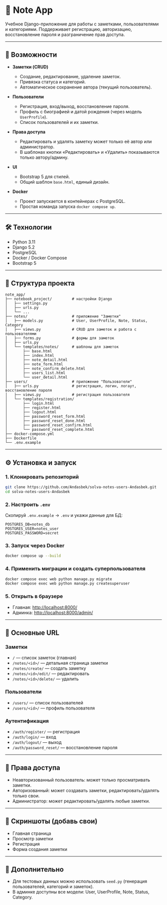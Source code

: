 # 📘 Note App

Учебное Django-приложение для работы с заметками, пользователями и категориями. Поддерживает регистрацию, авторизацию, восстановление пароля и разграничение прав доступа.

---

## 🚀 Возможности

* **Заметки (CRUD)**

  * Создание, редактирование, удаление заметок.
  * Привязка статуса и категорий.
  * Автоматическое сохранение автора (текущий пользователь).

* **Пользователи**

  * Регистрация, вход/выход, восстановление пароля.
  * Профиль с биографией и датой рождения (через модель `UserProfile`).
  * Список пользователей и их заметки.

* **Права доступа**

  * Редактировать и удалять заметку может только её автор или администратор.
  * В шаблонах кнопки «Редактировать» и «Удалить» показываются только автору/админу.

* **UI**

  * Bootstrap 5 для стилей.
  * Общий шаблон `base.html`, единый дизайн.

* **Docker**

  * Проект запускается в контейнерах с PostgreSQL.
  * Простая команда запуска `docker compose up`.

---

## 🛠️ Технологии

* Python 3.11
* Django 5.2
* PostgreSQL
* Docker / Docker Compose
* Bootstrap 5

---

## 📂 Структура проекта

```
note_app/
├── notebook_project/         # настройки Django
│   ├── settings.py
│   ├── urls.py
│   └── ...
├── notes/                    # приложение "Заметки"
│   ├── models.py             # User, UserProfile, Note, Status, Category
│   ├── views.py              # CRUD для заметок и работа с пользователями
│   ├── forms.py              # формы для заметок
│   ├── urls.py
│   └── templates/notes/      # шаблоны для заметок
│       ├── base.html
│       ├── index.html
│       ├── note_detail.html
│       ├── note_form.html
│       ├── note_confirm_delete.html
│       ├── users_list.html
│       └── user_detail.html
├── users/                    # приложение "Пользователи"
│   ├── urls.py               # регистрация, логин, логаут, восстановление пароля
│   ├── views.py              # регистрация пользователя
│   └── templates/registration/
│       ├── login.html
│       ├── register.html
│       ├── logout.html
│       ├── password_reset_form.html
│       ├── password_reset_done.html
│       ├── password_reset_confirm.html
│       └── password_reset_complete.html
├── docker-compose.yml
├── Dockerfile
└── .env.example
```

---

## ⚙️ Установка и запуск

### 1. Клонировать репозиторий

```bash
git clone https://github.com/Andasbek/solva-notes-users-Andasbek.git
cd solva-notes-users-Andasbek
```

### 2. Настроить `.env`

Скопируй `.env.example` → `.env` и укажи данные для БД:

```
POSTGRES_DB=notes_db
POSTGRES_USER=notes_user
POSTGRES_PASSWORD=secret
```

### 3. Запуск через Docker

```bash
docker compose up --build
```

### 4. Применить миграции и создать суперпользователя

```bash
docker compose exec web python manage.py migrate
docker compose exec web python manage.py createsuperuser
```

### 5. Открыть в браузере

* Главная: [http://localhost:8000/](http://localhost:8000/)
* Админка: [http://localhost:8000/admin/](http://localhost:8000/admin/)

---

## 🔑 Основные URL

### Заметки

* `/` — список заметок (главная)
* `/notes/<id>/` — детальная страница заметки
* `/notes/create/` — создать заметку
* `/notes/<id>/edit/` — редактировать
* `/notes/<id>/delete/` — удалить

### Пользователи

* `/users/` — список пользователей
* `/users/<id>/` — профиль пользователя

### Аутентификация

* `/auth/register/` — регистрация
* `/auth/login/` — вход
* `/auth/logout/` — выход
* `/auth/password_reset/` — восстановление пароля

---

## 👮 Права доступа

* Неавторизованный пользователь: может только просматривать заметки.
* Авторизованный: может создавать заметки, редактировать/удалять только свои.
* Администратор: может редактировать/удалять любые заметки.

---

## 📸 Скриншоты (добавь свои)

* Главная страница
* Просмотр заметки
* Регистрация
* Форма создания заметки

---

## 🧩 Дополнительно

* Для тестовых данных можно использовать `seed.py` (генерация пользователей, категорий и заметок).
* В админке доступны все модели: User, UserProfile, Note, Status, Category.
